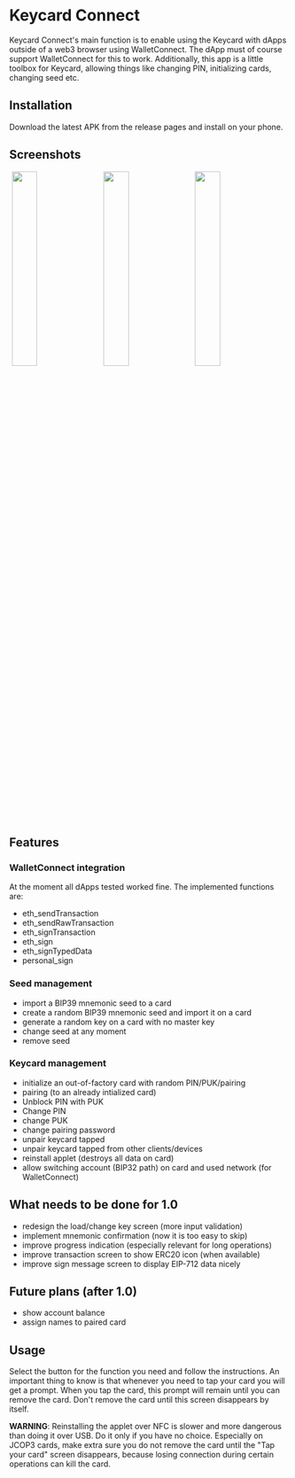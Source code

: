 # Keycard Connect

Keycard Connect's main function is to enable using the Keycard with dApps outside of a web3 browser using WalletConnect. The dApp must of course support WalletConnect for this to work. Additionally, this app is a little toolbox for Keycard, allowing things like changing PIN, initializing cards, changing seed etc.

## Installation
Download the latest APK from the release pages and install on your phone.

## Screenshots
<img align="center" width="30%" hspace="1%" src="https://user-images.githubusercontent.com/12899729/96104664-6891a680-0ed9-11eb-8f29-f2910dd4c5ca.jpg">
<img align="center" width="30%" hspace="1%" src="https://user-images.githubusercontent.com/12899729/96104738-7a734980-0ed9-11eb-8de8-b88836e71e7e.png">
<img align="center" width="30%" hspace="1%" src="https://user-images.githubusercontent.com/12899729/96104797-8c54ec80-0ed9-11eb-89d9-bf97675d7934.png">

## Features

### WalletConnect integration
At the moment all dApps tested worked fine. The implemented functions are:

* eth_sendTransaction
* eth_sendRawTransaction
* eth_signTransaction
* eth_sign
* eth_signTypedData
* personal_sign

### Seed management
* import a BIP39 mnemonic seed to a card
* create a random BIP39 mnemonic seed and import it on a card
* generate a random key on a card with no master key
* change seed at any moment
* remove seed

### Keycard management
* initialize an out-of-factory card with random PIN/PUK/pairing
* pairing (to an already intialized card)
* Unblock PIN with PUK
* Change PIN
* change PUK
* change pairing password
* unpair keycard tapped
* unpair keycard tapped from other clients/devices
* reinstall applet (destroys all data on card)
* allow switching account (BIP32 path) on card and used network (for WalletConnect)

## What needs to be done for 1.0
* redesign the load/change key screen (more input validation)
* implement mnemonic confirmation (now it is too easy to skip)
* improve progress indication (especially relevant for long operations)
* improve transaction screen to show ERC20 icon (when available)
* improve sign message screen to display EIP-712 data nicely

## Future plans (after 1.0)
* show account balance
* assign names to paired card

## Usage
Select the button for the function you need and follow the instructions. An important thing to know is that whenever you need to tap your card you will get a prompt. When you tap the card, this prompt will remain until you can remove the card. Don't remove the card until this screen disappears by itself.

**WARNING**: Reinstalling the applet over NFC is slower and more dangerous than doing it over USB. Do it only if you have no choice. Especially on JCOP3 cards, make extra sure you do not remove the card until the "Tap your card" screen disappears, because losing connection during certain operations can kill the card.
